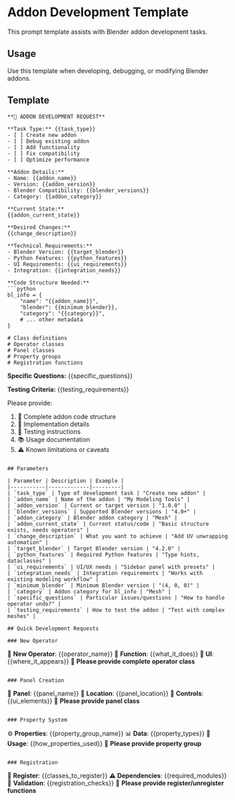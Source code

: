 # Addon Development Template

This prompt template assists with Blender addon development tasks.

## Usage

Use this template when developing, debugging, or modifying Blender addons.

## Template

```
**🔧 ADDON DEVELOPMENT REQUEST**

**Task Type:** {{task_type}}
- [ ] Create new addon
- [ ] Debug existing addon
- [ ] Add functionality
- [ ] Fix compatibility
- [ ] Optimize performance

**Addon Details:**
- Name: {{addon_name}}
- Version: {{addon_version}}
- Blender Compatibility: {{blender_versions}}
- Category: {{addon_category}}

**Current State:**
{{addon_current_state}}

**Desired Changes:**
{{change_description}}

**Technical Requirements:**
- Blender Version: {{target_blender}}
- Python Features: {{python_features}}
- UI Requirements: {{ui_requirements}}
- Integration: {{integration_needs}}

**Code Structure Needed:**
```python
bl_info = {
    "name": "{{addon_name}}",
    "blender": {{minimum_blender}},
    "category": "{{category}}",
    # ... other metadata
}

# Class definitions
# Operator classes
# Panel classes
# Property groups
# Registration functions
```

**Specific Questions:**
{{specific_questions}}

**Testing Criteria:**
{{testing_requirements}}

Please provide:
1. 📝 Complete addon code structure
2. 🔧 Implementation details
3. 🧪 Testing instructions
4. 📚 Usage documentation
5. ⚠️ Known limitations or caveats
```

## Parameters

| Parameter | Description | Example |
|-----------|-------------|---------|
| `task_type` | Type of development task | "Create new addon" |
| `addon_name` | Name of the addon | "My Modeling Tools" |
| `addon_version` | Current or target version | "1.0.0" |
| `blender_versions` | Supported Blender versions | "4.0+" |
| `addon_category` | Blender addon category | "Mesh" |
| `addon_current_state` | Current status/code | "Basic structure exists, needs operators" |
| `change_description` | What you want to achieve | "Add UV unwrapping automation" |
| `target_blender` | Target Blender version | "4.2.0" |
| `python_features` | Required Python features | "Type hints, dataclasses" |
| `ui_requirements` | UI/UX needs | "Sidebar panel with presets" |
| `integration_needs` | Integration requirements | "Works with existing modeling workflow" |
| `minimum_blender` | Minimum Blender version | "(4, 0, 0)" |
| `category` | Addon category for bl_info | "Mesh" |
| `specific_questions` | Particular issues/questions | "How to handle operator undo?" |
| `testing_requirements` | How to test the addon | "Test with complex meshes" |

## Quick Development Requests

### New Operator
```
🔧 **New Operator**: {{operator_name}}
🎯 **Function**: {{what_it_does}}
🎨 **UI**: {{where_it_appears}}
📝 **Please provide complete operator class**
```

### Panel Creation
```
🎨 **Panel**: {{panel_name}}
📍 **Location**: {{panel_location}}
🔧 **Controls**: {{ui_elements}}
📝 **Please provide panel class**
```

### Property System
```
⚙️ **Properties**: {{property_group_name}}
📊 **Data**: {{property_types}}
🔗 **Usage**: {{how_properties_used}}
📝 **Please provide property group**
```

### Registration
```
🔄 **Register**: {{classes_to_register}}
⚠️ **Dependencies**: {{required_modules}}
🧪 **Validation**: {{registration_checks}}
📝 **Please provide register/unregister functions**
```

